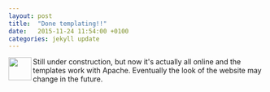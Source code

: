 ```yaml
---
layout: post
title:  "Done templating!!"
date:   2015-11-24 11:54:00 +0100
categories: jekyll update
---
```


<img align="left" src="{{ site.post_depth }}/img/warning.png" width="45px"/>

Still under construction, but now it's actually all online and the templates work with Apache. Eventually the look of the website may change in the future.


[Jekyll]:https://github.com/jekyll/jekyll
